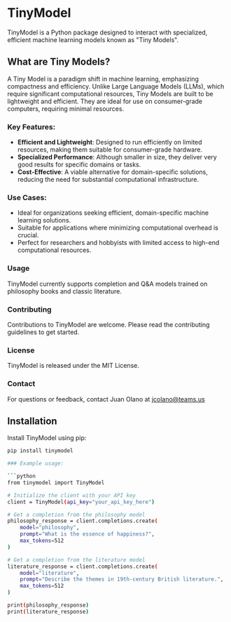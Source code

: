 # TinyModel

TinyModel is a Python package designed to interact with specialized, efficient machine learning models known as "Tiny Models".

## What are Tiny Models?

A Tiny Model is a paradigm shift in machine learning, emphasizing compactness and efficiency. Unlike Large Language Models (LLMs), which require significant computational resources, Tiny Models are built to be lightweight and efficient. They are ideal for use on consumer-grade computers, requiring minimal resources.

### Key Features:

- **Efficient and Lightweight**: Designed to run efficiently on limited resources, making them suitable for consumer-grade hardware.
- **Specialized Performance**: Although smaller in size, they deliver very good results for specific domains or tasks.
- **Cost-Effective**: A viable alternative for domain-specific solutions, reducing the need for substantial computational infrastructure.

### Use Cases:

- Ideal for organizations seeking efficient, domain-specific machine learning solutions.
- Suitable for applications where minimizing computational overhead is crucial.
- Perfect for researchers and hobbyists with limited access to high-end computational resources.

### Usage

TinyModel currently supports completion and Q&A models trained on philosophy books and classic literature.


### Contributing

Contributions to TinyModel are welcome. Please read the contributing guidelines to get started.

### License

TinyModel is released under the MIT License.

### Contact

For questions or feedback, contact Juan Olano at jcolano@teams.us

## Installation

Install TinyModel using pip:

```bash
pip install tinymodel

### Example usage:

```python
from tinymodel import TinyModel

# Initialize the client with your API key
client = TinyModel(api_key="your_api_key_here")

# Get a completion from the philosophy model
philosophy_response = client.completions.create(
    model="philosophy",
    prompt="What is the essence of happiness?",
    max_tokens=512
)

# Get a completion from the literature model
literature_response = client.completions.create(
    model="literature",
    prompt="Describe the themes in 19th-century British literature.",
    max_tokens=512
)

print(philosophy_response)
print(literature_response)


